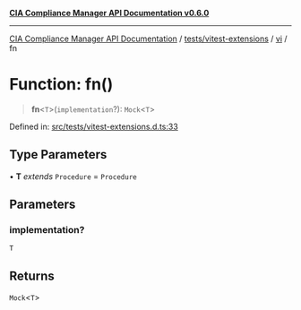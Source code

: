 [**CIA Compliance Manager API Documentation v0.6.0**](../../../../../README.md)

***

[CIA Compliance Manager API Documentation](../../../../../modules.md) / [tests/vitest-extensions](../../../README.md) / [vi](../README.md) / fn

# Function: fn()

> **fn**\<`T`\>(`implementation`?): `Mock`\<`T`\>

Defined in: [src/tests/vitest-extensions.d.ts:33](https://github.com/Hack23/cia-compliance-manager/blob/32fe683007dd7fe1aa6b244d2353e60fab4f51de/src/tests/vitest-extensions.d.ts#L33)

## Type Parameters

• **T** *extends* `Procedure` = `Procedure`

## Parameters

### implementation?

`T`

## Returns

`Mock`\<`T`\>
